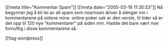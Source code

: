 [[!meta  title="Kommentar Spam"]]
[[!meta  date="2005-03-16 11:35:53"]]
Nå begynner jeg å bli lei av all spam som noe/noen driver å slenger inn i kommentarene på sidene mine. online poker sak er den verste, til tider så er det opp til 120 nye "kommentarer" på siden min. Hadde det bare vært noe fornuftig i disse kommentarene så.

[[!tag  wordpress]]